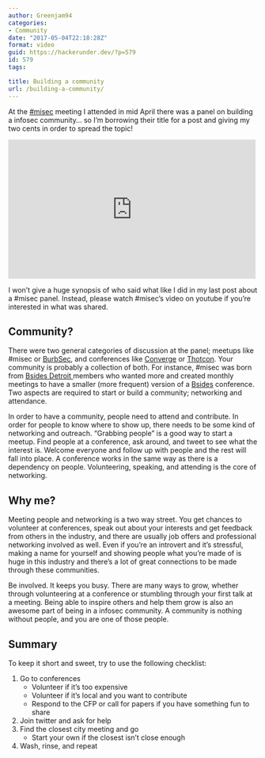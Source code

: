 ```yaml
---
author: Greenjam94
categories:
- Community
date: "2017-05-04T22:18:28Z"
format: video
guid: https://hackerunder.dev/?p=579
id: 579
tags:

title: Building a community
url: /building-a-community/
---
```


At the [\#misec](http://www.misec.us) meeting I attended in mid April there was a panel on building a infosec community… so I’m borrowing their title for a post and giving my two cents in order to spread the topic!

<iframe allow="accelerometer; autoplay; encrypted-media; gyroscope; picture-in-picture" allowfullscreen="" frameborder="0" height="281" loading="lazy" src="https://www.youtube.com/embed/3chWItObMHQ?feature=oembed" width="500"></iframe>

I won’t give a huge synopsis of who said what like I did in my last post about a #misec panel. Instead, please watch #misec’s video on youtube if you’re interested in what was shared.

## Community?

There were two general categories of discussion at the panel; meetups like #misec or [BurbSec](http://burbsec.com/), and conferences like [Converge](https://www.convergeconference.org/) or [Thotcon](http://www.thotcon.org/). Your community is probably a collection of both. For instance, #misec was born from [Bsides Detroit ](http://www.securitybsides.com/w/page/116868951/BSidesDetroit17)members who wanted more and created monthly meetings to have a smaller (more frequent) version of a [Bsides](http://www.securitybsides.com/w/page/12194156/FrontPage) conference. Two aspects are required to start or build a community; networking and attendance.

In order to have a community, people need to attend and contribute. In order for people to know where to show up, there needs to be some kind of networking and outreach. “Grabbing people” is a good way to start a meetup. Find people at a conference, ask around, and tweet to see what the interest is. Welcome everyone and follow up with people and the rest will fall into place. A conference works in the same way as there is a dependency on people. Volunteering, speaking, and attending is the core of networking.

## Why me?

Meeting people and networking is a two way street. You get chances to volunteer at conferences, speak out about your interests and get feedback from others in the industry, and there are usually job offers and professional networking involved as well. Even if you’re an introvert and it’s stressful, making a name for yourself and showing people what you’re made of is huge in this industry and there’s a lot of great connections to be made through these communities.

Be involved. It keeps you busy. There are many ways to grow, whether through volunteering at a conference or stumbling through your first talk at a meeting. Being able to inspire others and help them grow is also an awesome part of being in a infosec community. A community is nothing without people, and you are one of those people.

## Summary

To keep it short and sweet, try to use the following checklist:

1. Go to conferences 
    - Volunteer if it’s too expensive
    - Volunteer if it’s local and you want to contribute
    - Respond to the CFP or call for papers if you have something fun to share
2. Join twitter and ask for help
3. Find the closest city meeting and go 
    - Start your own if the closest isn’t close enough
4. Wash, rinse, and repeat